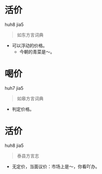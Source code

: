 # 活价
huh8 jia5
> 如东方言词典
- 可以浮动的价格。
  - 今朝的青菜是～。

# 喝价
huh7 jia5
> 如皋方言词典
- 判定价格。

# 活价
huh8 jia5
> 泰县方言志
- 无定价，当面议价：市场上是～，你看吖办。
